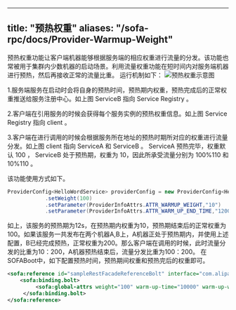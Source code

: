 
---
title: "预热权重"
aliases: "/sofa-rpc/docs/Provider-Warmup-Weight"
---


预热权重功能让客户端机器能够根据服务端的相应权重进行流量的分发。该功能也常被用于集群内少数机器的启动场景。利用流量权重功能在短时间内对服务端机器进行预热，然后再接收正常的流量比重。
运行机制如下：
![预热权重示意图](warmup-weight.png)

1.服务端服务在启动时会将自身的预热时间，预热期内权重，预热完成后的正常权重推送给服务注册中心。如上图 ServiceB 指向 Service Registry 。

2.客户端在引用服务的时候会获得每个服务实例的预热权重信息。如上图 Service Registry 指向 client 。

3.客户端在进行调用的时候会根据服务所在地址的预热时期所对应的权重进行流量分发。如上图 client 指向 ServiceA 和 ServiceB 。 ServiceA 预热完毕，权重默认 100 ， ServiceB 处于预热期，权重为 10，因此所承受流量分别为 100%110 和 10%110 。

该功能使用方式如下。
```java
ProviderConfig<HelloWordService> providerConfig = new ProviderConfig<HelloWordService>()
            .setWeight(100)
            .setParameter(ProviderInfoAttrs.ATTR_WARMUP_WEIGHT,"10")
            .setParameter(ProviderInfoAttrs.ATTR_WARM_UP_END_TIME,"12000");
```
如上，该服务的预热期为12s，在预热期内权重为10，预热期结束后的正常权重为100。如果该服务一共发布在两个机器A,B上，A机器正处于预热期内，并使用上述配置，B已经完成预热，正常权重为200。那么客户端在调用的时候，此时流量分发的比重为10：200，A机器预热结束后，流量分发比重为100：200。
在SOFABoot中，如下配置预热时间，预热期间权重和预热完后的权重即可。
```xml
<sofa:reference id="sampleRestFacadeReferenceBolt" interface="com.alipay.sofa.endpoint.facade.SampleFacade">
    <sofa:binding.bolt>
         <sofa:global-attrs weight="100" warm-up-time="10000" warm-up-weight="10"/>
     </sofa:binding.bolt>
</sofa:reference>
```
